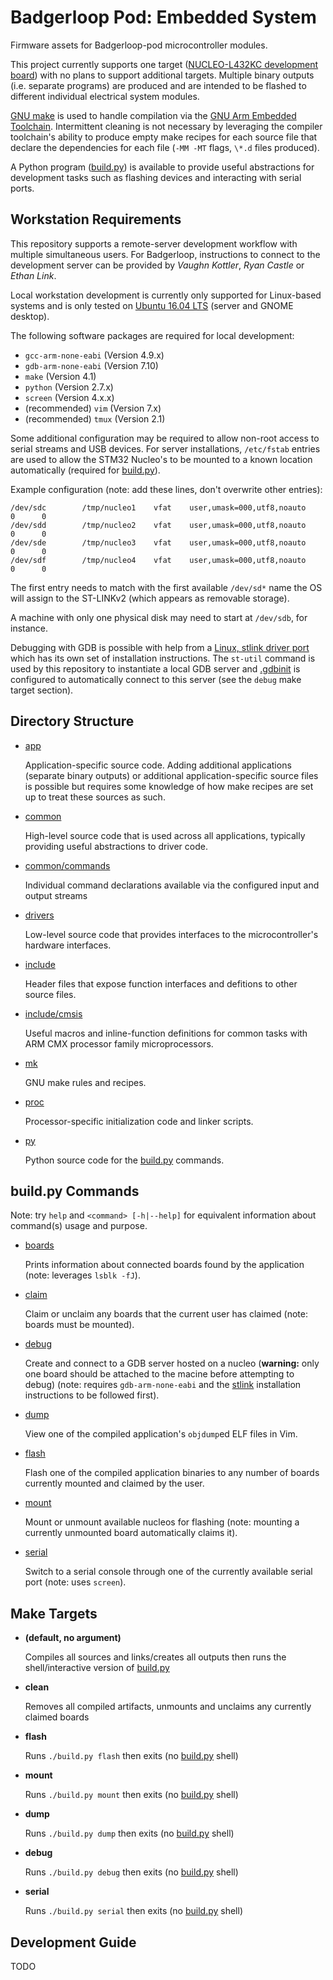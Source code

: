 # Badgerloop Pod: Embedded System

Firmware assets for Badgerloop-pod microcontroller modules.

This project currently supports one target ([NUCLEO-L432KC development board](http://www.st.com/en/evaluation-tools/nucleo-l432kc.html)) with no plans to support additional targets.
Multiple binary outputs (i.e. separate programs) are produced and are intended to be flashed to different individual electrical system modules.

[GNU make](https://www.gnu.org/software/make/manual/make.html) is used to
handle compilation via the
[GNU Arm Embedded Toolchain](https://developer.arm.com/open-source/gnu-toolchain/gnu-rm/downloads).
Intermittent cleaning is not necessary by leveraging the compiler toolchain's ability to produce empty make recipes for each source file that declare the dependencies for each file (`-MM -MT` flags, `\*.d` files produced).

A Python program ([build.py](build.py)) is available to provide useful abstractions for development tasks such as flashing devices and interacting with serial ports.

## Workstation Requirements

This repository supports a remote-server development workflow with multiple simultaneous users. For Badgerloop, instructions to connect to the development server can be provided by *Vaughn Kottler*, *Ryan Castle* or *Ethan Link*.

Local workstation development is currently only supported for Linux-based systems and is only tested on [Ubuntu 16.04 LTS](http://releases.ubuntu.com/16.04/) (server and GNOME desktop).

The following software packages are required for local development:

* `gcc-arm-none-eabi` (Version 4.9.x)
* `gdb-arm-none-eabi` (Version 7.10)
* `make` (Version 4.1)
* `python` (Version 2.7.x)
* `screen` (Version 4.x.x)
* (recommended) `vim` (Version 7.x)
* (recommended) `tmux` (Version 2.1)

Some additional configuration may be required to allow non-root access to serial streams and USB devices. For server installations, `/etc/fstab` entries are used to allow the STM32 Nucleo's to be mounted to a known location automatically (required for [build.py](build.py)).

Example configuration (note: add these lines, don't overwrite other entries):

```
/dev/sdc        /tmp/nucleo1    vfat    user,umask=000,utf8,noauto      0      0
/dev/sdd        /tmp/nucleo2    vfat    user,umask=000,utf8,noauto      0      0
/dev/sde        /tmp/nucleo3    vfat    user,umask=000,utf8,noauto      0      0
/dev/sdf        /tmp/nucleo4    vfat    user,umask=000,utf8,noauto      0      0
```

The first entry needs to match with the first available `/dev/sd*` name the OS will assign to the ST-LINKv2 (which appears as removable storage).

A machine with only one physical disk may need to start at `/dev/sdb`, for instance.

Debugging with GDB is possible with help from a [Linux, stlink driver port](https://github.com/texane/stlink) which has its own set of installation instructions. The `st-util` command is used by this repository to instantiate a local GDB server and [.gdbinit](.gdbinit) is configured to automatically connect to this server (see the `debug` make target section).

## Directory Structure

* [app](app)

  Application-specific source code. Adding additional applications (separate binary outputs) or additional application-specific source files is possible but requires some knowledge of how make recipes are set up to treat these sources as such.

* [common](common)

  High-level source code that is used across all applications, typically providing useful abstractions to driver code.

* [common/commands](common/commands)
  
  Individual command declarations available via the configured input and output streams

* [drivers](drivers)

  Low-level source code that provides interfaces to the microcontroller's hardware interfaces.

* [include](include)

  Header files that expose function interfaces and defitions to other source files.

* [include/cmsis](include/cmsis)

  Useful macros and inline-function definitions for common tasks with ARM CMX processor family microprocessors.

* [mk](mk)

  GNU make rules and recipes.

* [proc](proc)

  Processor-specific initialization code and linker scripts.

* [py](py)

  Python source code for the [build.py](build.py) commands.

## build.py Commands

Note: try `help` and `<command> [-h|--help]` for equivalent information about command(s) usage and purpose.

* [boards](py/boards.py)

  Prints information about connected boards found by the application (note: leverages `lsblk -fJ`).
  
* [claim](py/claim.py)

  Claim or unclaim any boards that the current user has claimed (note: boards must be mounted).
  
* [debug](py/debug.py)

  Create and connect to a GDB server hosted on a nucleo (**warning:** only one board should be attached to the macine before attempting to debug) (note: requires `gdb-arm-none-eabi` and the [stlink](https://github.com/texane/stlink) installation instructions to be followed first).
  
* [dump](py/dump.py)

  View one of the compiled application's `objdump`ed ELF files in Vim.
  
* [flash](py/flash.py)

  Flash one of the compiled application binaries to any number of boards currently mounted and claimed by the user.
  
* [mount](py/mount.py)

  Mount or unmount available nucleos for flashing (note: mounting a currently unmounted board automatically claims it).
  
* [serial](py/serial.py)

  Switch to a serial console through one of the currently available serial port (note: uses `screen`).

## Make Targets

* **(default, no argument)**

  Compiles all sources and links/creates all outputs then runs the shell/interactive version of [build.py](build.py)

* **clean**

  Removes all compiled artifacts, unmounts and unclaims any currently claimed boards

* **flash**

  Runs `./build.py flash` then exits (no [build.py](build.py) shell)

* **mount**

  Runs `./build.py mount` then exits (no [build.py](build.py) shell)

* **dump**

  Runs `./build.py dump` then exits (no [build.py](build.py) shell)

* **debug**

  Runs `./build.py debug` then exits (no [build.py](build.py) shell)

* **serial**

  Runs `./build.py serial` then exits (no [build.py](build.py) shell)

## Development Guide

TODO
